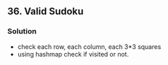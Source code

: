 ## 36. Valid Sudoku

### Solution
- check each row, each column, each 3*3 squares
- using hashmap check if visited or not.
